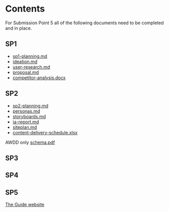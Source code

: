 # Contents

For Submission Point 5 all of the following documents need to be completed and in place.

## SP1

 - [sp1-planning.md](1_User_and_Competitor_Research/sp1-planning.md)
 - [ideation.md](1_User_and_Competitor_Research/ideation.md)
 - [user-research.md](1_User_and_Competitor_Research/user-research.md)
 - [proposal.md](1_User_and_Competitor_Research/proposal.md)
 - [competitor-analysis.docx ](1_User_and_Competitor_Research/competitor-analysis.docx)

## SP2

 - [sp2-planning.md](2_IA_and_Content_Strategy/sp2-planning.md)
 - [personas.md](2_IA_and_Content_Strategy/personas.md)
 - [storyboards.md](2_IA_and_Content_Strategy/storyboards.md)
 - [ia-report.md](2_IA_and_Content_Strategy/ia-report.md)
 - [siteplan.md](2_IA_and_Content_Strategy/siteplan.md)
 - [content-delivery-schedule.xlsx](2_IA_and_Content_Strategy/content-delivery-schedule.xlsx)

 AWDD only [schema.pdf](2_IA_and_Content_Strategy/schema.pdf)

## SP3


## SP4


## SP5

 [The Guide website](The-Guide/)